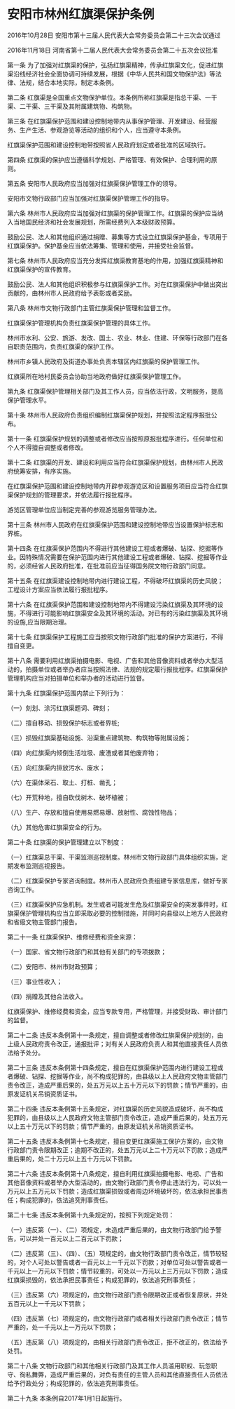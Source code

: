 # 安阳市林州红旗渠保护条例

2016年10月28日 安阳市第十三届人民代表大会常务委员会第二十三次会议通过

2016年11月18日 河南省第十二届人民代表大会常务委员会第二十五次会议批准

<!-- INFO END -->

第一条 为了加强对红旗渠的保护，弘扬红旗渠精神，传承红旗渠文化，促进红旗渠沿线经济社会全面协调可持续发展，根据《中华人民共和国文物保护法》等法律、法规，结合本地实际，制定本条例。

第二条 红旗渠是全国重点文物保护单位。本条例所称红旗渠是指总干渠、一干渠、二干渠、三干渠及其附属建筑物、构筑物。

第三条 在红旗渠保护范围和建设控制地带内从事保护管理、开发建设、经营服务、生产生活、参观游览等活动的组织和个人，应当遵守本条例。

红旗渠保护范围和建设控制地带按照省人民政府划定或者批准的区域执行。

第四条 红旗渠的保护应当遵循科学规划、严格管理、有效保护、合理利用的原则。

第五条 安阳市人民政府应当加强对红旗渠保护管理工作的领导。

安阳市文物行政部门应当加强对红旗渠保护管理工作的指导。

第六条 林州市人民政府应当加强对红旗渠的保护管理工作。红旗渠的保护应当纳入当地国民经济和社会发展规划，所需经费列入本级财政预算。

鼓励公民、法人和其他组织通过捐赠、募集等方式设立红旗渠保护基金，专项用于红旗渠保护。保护基金应当依法筹集、管理和使用，并接受社会监督。

第七条 林州市人民政府应当充分发挥红旗渠教育基地的作用，加强红旗渠精神和红旗渠保护的宣传教育。

鼓励公民、法人和其他组织积极参与红旗渠保护工作。对在红旗渠保护中做出突出贡献的，由林州市人民政府给予表彰或者奖励。

第八条 林州市文物行政部门主管红旗渠保护管理和监督工作。

红旗渠保护管理机构负责红旗渠保护管理的具体工作。

林州市水利、公安、旅游、发改、国土、农业、林业、住建、环保等行政部门在各自职责范围内，负责红旗渠的保护工作。

林州市乡镇人民政府及街道办事处负责本辖区内红旗渠的保护管理工作。

红旗渠所在地村民委员会协助当地政府做好红旗渠保护管理工作。

第九条 红旗渠保护管理相关部门及其工作人员，应当依法行政，文明服务，提高保护管理水平。

第十条 林州市人民政府负责组织编制红旗渠保护规划，并按照法定程序报批公布。

第十一条 红旗渠保护规划的调整或者修改应当按照原报批程序进行。任何单位和个人不得擅自调整或者修改。

第十二条 红旗渠的开发、建设和利用应当符合红旗渠保护规划，由林州市人民政府统筹安排，有序实施。

在红旗渠保护范围和建设控制地带内开辟参观游览区和设置服务项目应当符合红旗渠保护规划的管理要求，并依法履行报批程序。

游览区管理单位应当制定完善的参观游览服务管理办法。

第十三条 林州市人民政府在红旗渠保护范围和建设控制地带应当设置保护标志和界桩。

第十四条 在红旗渠保护范围内不得进行其他建设工程或者爆破、钻探、挖掘等作业。因特殊情况需要在保护范围内进行其他建设工程或者爆破、钻探、挖掘等作业的，必须经省人民政府批准，在批准前应当征得国务院文物行政部门同意。

第十五条 在红旗渠建设控制地带内进行建设工程，不得破坏红旗渠的历史风貌；工程设计方案应当依法履行报批程序。

第十六条 在红旗渠保护范围和建设控制地带内不得建设污染红旗渠及其环境的设施，不得进行可能影响红旗渠安全及其环境的活动。对已有的污染红旗渠及其环境的设施,应当限期治理。

第十七条 红旗渠保护工程施工应当按照文物行政部门批准的保护方案进行，不得擅自变更。

第十八条 需要利用红旗渠拍摄电影、电视、广告和其他音像资料或者举办大型活动的，拍摄单位或者举办者应当按照法律、法规的规定履行报批程序。红旗渠保护管理机构应当对拍摄单位和举办者的活动进行监督。

第十九条 红旗渠保护范围内禁止下列行为：

（一）刻划、涂污红旗渠题词、碑刻；

（二）擅自移动、损毁保护标志或者界桩;

（三）损毁红旗渠基础设施、沿渠重点建筑物、构筑物等附属设施；

（四）向红旗渠内倾倒生活垃圾、废渣或者其他废弃物；

（五）向红旗渠内排放污水、废水；

（六）在渠体采石、取土、打桩、凿孔；

（七）开荒种地，擅自砍伐树木、破坏植被；

（八）生产、存放和擅自使用易燃易爆、放射性、腐蚀性物品；

（九）其他危害红旗渠安全的行为。

第二十条 红旗渠的保护管理建立以下制度：

（一）红旗渠总干渠、干渠监测巡视制度。林州市文物行政部门具体组织实施，定期发布监测巡视报告。

（二）红旗渠保护专家咨询制度。林州市人民政府负责组建专家信息库，做好专家咨询工作。

（三）红旗渠保护应急机制。发生或者可能发生危及红旗渠安全的突发事件时，红旗渠保护管理机构应当立即采取必要的控制措施，并同时向县级以上地方人民政府和省级文物主管部门报告。

第二十一条 红旗渠保护、维修经费和资金来源：

（一）国家、省文物行政部门和其他有关部门的专项拨款；

（二）安阳市、林州市财政预算；

（三）事业性收入；

（四）捐赠及其他合法收入。

红旗渠保护、维修经费和资金，应当专款专用，严格管理，并接受财政、审计部门的监督。

第二十二条 违反本条例第十一条规定，擅自调整或者修改红旗渠保护规划的，由上级人民政府责令改正，通报批评；对有关人民政府负责人和其他直接责任人员依法给予处分。

第二十三条 违反本条例第十四条规定，擅自在红旗渠保护范围内进行建设工程或者爆破、钻探、挖掘等作业，尚不构成犯罪的，由县级以上人民政府文物主管部门责令改正，造成严重后果的，处五万元以上五十万元以下的罚款；情节严重的，由原发证机关吊销资质证书。

第二十四条 违反本条例第十五条规定，对红旗渠的历史风貌造成破坏，尚不构成犯罪的，由县级以上人民政府文物主管部门责令改正，造成严重后果的，处五万元以上五十万元以下的罚款；情节严重的，由原发证机关吊销资质证书。

第二十五条 违反本条例第十七条规定，擅自变更红旗渠施工保护方案的，由文物行政部门责令限期改正；逾期不改正的，处五万元以上二十万元以下罚款；造成严重后果的，处二十万元以上五十万元以下罚款。

第二十六条 违反本条例第十八条规定，擅自利用红旗渠拍摄电影、电视、广告和其他音像资料或者举办大型活动的，由文物行政部门责令停止违法行为，可以处一万元以上五万元以下罚款；造成红旗渠损毁或者周边环境破坏的，依法承担民事责任；构成犯罪的，依法追究刑事责任。

第二十七条 违反本条例第十九条规定的，按照下列规定处罚：

（一）违反第（一）、（二）项规定，未造成严重后果的，由文物行政部门给予警告，可以并处一百元以上二百元以下罚款；

（二）违反第（三）、（四）、（五）项规定的，由文物行政部门责令改正，情节较轻的，对个人可处以警告或者一百元以上一千元以下罚款；对单位可处以警告或者一千元以上一万元以下罚款；情节较重的，可处以一万元以上三万元以下罚款；造成红旗渠损毁的，依法承担民事责任；构成犯罪的，依法追究刑事责任；

（三）违反第（六）项规定的，由文物行政部门责令限期改正或者恢复原状，并处五百元以上一千元以下罚款；

（四）违反第（七）项规定的，由文物行政部门或者相关行政部门责令改正；情节严重的，处一千元以上一万元以下罚款；

（五）违反第（八）项规定的，由相关行政部门责令改正，拒不改正的，依法给予处罚。

第二十八条 文物行政部门和其他相关行政部门及其工作人员滥用职权、玩忽职守、徇私舞弊，造成严重后果的，对负有责任的主管人员和其他直接责任人员依法给予行政处分；构成犯罪的，依法追究刑事责任。

第二十九条 本条例自2017年1月1日起施行。

